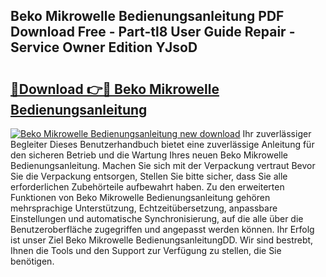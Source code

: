 ## Beko Mikrowelle Bedienungsanleitung PDF Download Free - Part-tl8 User Guide Repair - Service Owner Edition YJsoD

# <h2><a href="http://df5pbhf.blite.top/?on=Beko+Mikrowelle+Bedienungsanleitung">🔗Download 👉🔴 Beko Mikrowelle Bedienungsanleitung</a></h2>

[![Beko Mikrowelle Bedienungsanleitung new download](https://i.imgur.com/lujVjoI.png)](http://df5pbhf.blite.top/?on=Beko+Mikrowelle+Bedienungsanleitung)
Ihr zuverlässiger Begleiter Dieses Benutzerhandbuch bietet eine zuverlässige Anleitung für den sicheren Betrieb und die Wartung Ihres neuen Beko Mikrowelle Bedienungsanleitung. Machen Sie sich mit der Verpackung vertraut Bevor Sie die Verpackung entsorgen, Stellen Sie bitte sicher, dass Sie alle erforderlichen Zubehörteile aufbewahrt haben. Zu den erweiterten Funktionen von Beko Mikrowelle Bedienungsanleitung gehören mehrsprachige Unterstützung, Echtzeitübersetzung, anpassbare Einstellungen und automatische Synchronisierung, auf die alle über die Benutzeroberfläche zugegriffen und angepasst werden können. Ihr Erfolg ist unser Ziel Beko Mikrowelle BedienungsanleitungDD. Wir sind bestrebt, Ihnen die Tools und den Support zur Verfügung zu stellen, die Sie benötigen.
